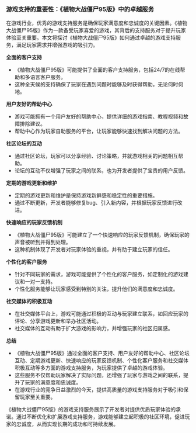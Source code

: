 ### 游戏支持的重要性：《植物大战僵尸95版》中的卓越服务

在游戏行业，优秀的游戏支持服务是确保玩家满意度和忠诚度的关键因素。《植物大战僵尸95版》作为一款备受玩家喜爱的游戏，其背后的支持服务对于提升玩家体验至关重要。本文将探讨《植物大战僵尸95版》如何通过卓越的游戏支持服务，满足玩家需求并增强游戏的吸引力。

**全面的客户支持**
- 《植物大战僵尸95版》可能提供了全面的客户支持服务，包括24/7的在线帮助和多语言客户服务。
- 这种全天候的支持确保了玩家在遇到问题时能够及时获得帮助，无论何时何地。

**用户友好的帮助中心**
- 游戏可能拥有一个用户友好的帮助中心，提供详细的游戏指南、教程视频和故障排除建议。
- 帮助中心作为玩家自助服务的平台，让玩家能够快速找到解决问题的方法。

**社区论坛的互动**
- 通过社区论坛，玩家可以分享经验、讨论策略，并就游戏相关的问题相互帮助。
- 论坛的互动不仅增强了玩家之间的联系，也为开发者提供了宝贵的用户反馈。

**定期的游戏更新和维护**
- 定期的游戏更新和维护是保持游戏新鲜感和稳定性的重要措施。
- 通过不断更新，开发者能够修复bug、引入新内容，并根据玩家反馈进行改进。

**快速响应的玩家反馈机制**
- 《植物大战僵尸95版》可能建立了一个快速响应的玩家反馈机制，确保玩家的声音被听到并得到处理。
- 这种机制体现了开发者对玩家体验的重视，并有助于建立玩家的信任。

**个性化的客户服务**
- 针对不同玩家的需求，游戏可能提供了个性化的客户服务，如定制化的游戏建议和一对一支持。
- 个性化服务能够让玩家感受到特别的关注，提升他们的满意度和忠诚度。

**社交媒体的积极互动**
- 在社交媒体平台上，游戏可能通过积极的互动与玩家建立联系，如回应玩家的评论、分享游戏更新和举办社区活动。
- 社交媒体的互动有助于扩大游戏的影响力，并增强玩家的社区归属感。

**总结**
- 《植物大战僵尸95版》通过全面的客户支持、用户友好的帮助中心、社区论坛互动、定期游戏更新、快速响应的玩家反馈机制、个性化客户服务和社交媒体积极互动等多方面的游戏支持服务，为玩家提供了卓越的游戏体验。
- 这些服务不仅帮助玩家解决了实际问题，还增强了玩家与游戏之间的联系，提升了玩家的满意度和忠诚度。
- 在游戏行业的竞争日益激烈的今天，提供高质量的游戏支持服务对于吸引和保留玩家至关重要。

《植物大战僵尸95版》的游戏支持服务展示了开发者对提供优质玩家体验的承诺。通过不断优化和扩展游戏支持服务，游戏能够建立起积极的社区环境，促进玩家的忠诚度，从而实现长期的成功和可持续发展。